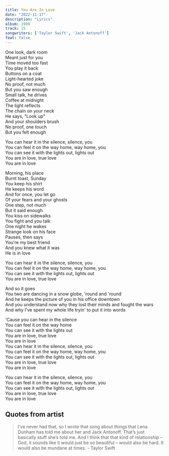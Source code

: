 ```yaml
---
title: You Are In Love
date: "2022-11-17"
description: "Lyrics"
album: 1989
track: 15
songwriters: ['Taylor Swift', 'Jack Antonoff']
feat: false
---
```


<p className="verse-one">
One look, dark room <br />
Meant just for you <br />
Time moved too fast <br />
You play it back <br />
Buttons on a coat <br />
Light-hearted joke <br />
No proof, not much <br />
But you saw enough <br />
Small talk, he drives <br />
Coffee at midnight <br />
The light reflects <br />
The chain on your neck <br />
He says, "Look up" <br />
And your shoulders brush <br />
No proof, one touch <br />
But you felt enough <br />
</p>
<p className="chorus">
You can hear it in the silence, silence, you <br />
You can feel it on the way home, way home, you <br />
You can see it with the lights out, lights out <br />
You are in love, true love <br />
You are in love <br />
</p>
<p className="verse-two">
Morning, his place <br />
Burnt toast, Sunday <br />
You keep his shirt <br />
He keeps his word <br />
And for once, you let go <br />
Of your fears and your ghosts <br />
One step, not much <br />
But it said enough <br />
You kiss on sidewalks <br />
You fight and you talk <br />
One night he wakes <br />
Strange look on his face <br />
Pauses, then says <br />
You're my best friend <br />
And you knew what it was <br />
He is in love <br />
</p>
<p className="chorus">
You can hear it in the silence, silence, you <br />
You can feel it on the way home, way home, you <br />
You can see it with the lights out, lights out <br />
You are in love, true love <br />
</p>
<p className="bridge">
And so it goes <br />
You two are dancing in a snow globe, 'round and 'round <br />
And he keeps the picture of you in his office downtown <br />
And you understand now why they lost their minds and fought the wars <br />
And why I've spent my whole life tryin' to put it into words <br />
</p>
<p className="breakdown">
'Cause you can hear in the silence <br />
You can feel it on the way home <br />
You can see it with the lights out <br />
You are in love, true love <br />
You are in love <br />
You can hear it in the silence, silence, you <br />
You can feel it on the way home, way home, you <br />
You can see it with the lights out, lights out <br />
You are in love, true love <br />
You are in love <br />
</p>
<p className="chorus">
You can hear it in the silence, silence, you <br />
You can feel it on the way home, way home, you <br />
You can see it with the lights out, lights out <br />
You are in love, true love <br />
You are in love <br />
</p>



## Quotes from artist
<blockquote>
I’ve never had that, so I wrote that song about things that Lena Dunham has told me about her and Jack Antonoff. That’s just basically stuff she’s told me. And I think that that kind of relationship – God, it sounds like it would just be so beautiful – would also be hard. It would also be mundane at times. - Taylor Swift
</blockquote>